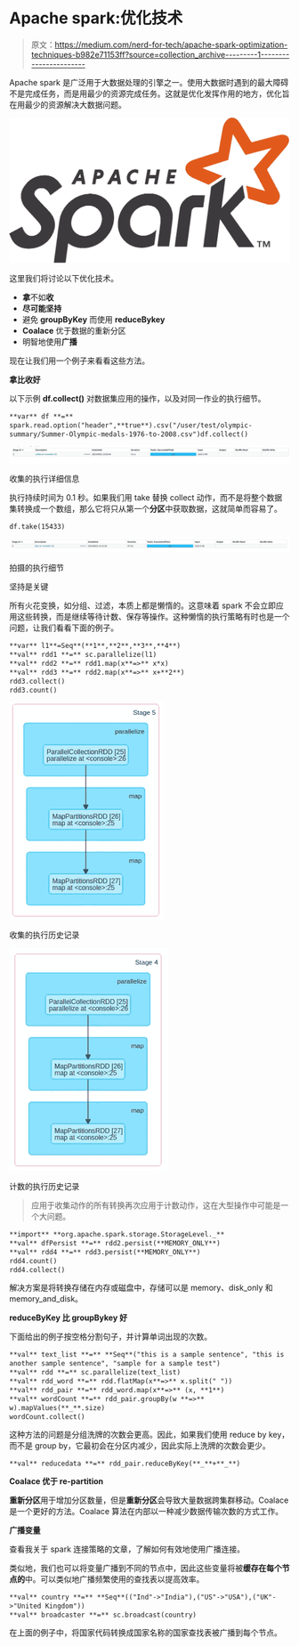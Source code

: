 # Apache spark:优化技术

> 原文：<https://medium.com/nerd-for-tech/apache-spark-optimization-techniques-b982e71153ff?source=collection_archive---------1----------------------->

Apache spark 是广泛用于大数据处理的引擎之一。使用大数据时遇到的最大障碍不是完成任务，而是用最少的资源完成任务。这就是优化发挥作用的地方，优化旨在用最少的资源解决大数据问题。

![](img/6e6b8f0d706870ed76172d8ed2e567ee.png)

这里我们将讨论以下优化技术。

*   **拿**不如**收**
*   **尽可能坚持**
*   避免 **groupByKey** 而使用 **reduceBykey**
*   **Coalace** 优于数据的重新分区
*   明智地使用**广播**

现在让我们用一个例子来看看这些方法。

**拿比收好**

以下示例 **df.collect()** 对数据集应用的操作，以及对同一作业的执行细节。

```
**var** df **=** spark.read.option("header",**true**).csv("/user/test/olympic-summary/Summer-Olympic-medals-1976-to-2008.csv")df.collect()
```

![](img/694e78c25c42ed1fbb1fc0b016ee752d.png)

收集的执行详细信息

执行持续时间为 0.1 秒。如果我们用 take 替换 collect 动作，而不是将整个数据集转换成一个数组，那么它将只从第一个**分区**中获取数据，这就简单而容易了。

```
df.take(15433)
```

![](img/d424fb03cdf07d8c304bb28eac9258aa.png)

拍摄的执行细节

坚持是关键

所有火花变换，如分组、过滤，本质上都是懒惰的。这意味着 spark 不会立即应用这些转换，而是继续等待计数、保存等操作。这种懒惰的执行策略有时也是一个问题，让我们看看下面的例子。

```
**var** l1**=Seq**(**1**,**2**,**3**,**4**)
**val** rdd1 **=** sc.parallelize(l1)
**val** rdd2 **=** rdd1.map(x**=>** x*x)
**val** rdd3 **=** rdd2.map(x**=>** x+**2**)
rdd3.collect()
rdd3.count()
```

![](img/05a3a414ff3a718a579efbdabc9396ba.png)

收集的执行历史记录

![](img/a75dc32fa6a71b0d46ea33a355251336.png)

计数的执行历史记录

> 应用于收集动作的所有转换再次应用于计数动作，这在大型操作中可能是一个大问题。

```
**import** **org.apache.spark.storage.StorageLevel._**
**val** dfPersist **=** rdd2.persist(**MEMORY_ONLY**)
**val** rdd4 **=** rdd3.persist(**MEMORY_ONLY**)
rdd4.count()
rdd4.collect()
```

解决方案是将转换存储在内存或磁盘中，存储可以是 memory、disk_only 和 memory_and_disk。

**reduceByKey 比 groupBykey 好**

下面给出的例子按空格分割句子，并计算单词出现的次数。

```
**val** text_list **=** **Seq**("this is a sample sentence", "this is another sample sentence", "sample for a sample test")
**val** rdd **=** sc.parallelize(text_list)
**val** rdd_word **=** rdd.flatMap(x**=>** x.split(" "))
**val** rdd_pair **=** rdd_word.map(x**=>** (x, **1**)
**val** wordCount **=** rdd_pair.groupBy(w **=>** w).mapValues(**_**.size)
wordCount.collect()
```

这种方法的问题是分组洗牌的次数会更高。因此，如果我们使用 reduce by key，而不是 group by，它最初会在分区内减少，因此实际上洗牌的次数会更少。

```
**val** reducedata **=** rdd_pair.reduceByKey(**_**+**_**)
```

**Coalace 优于 re-partition**

**重新分区**用于增加分区数量，但是**重新分区**会导致大量数据跨集群移动。Coalace 是一个更好的方法。Coalace 算法在内部以一种减少数据传输次数的方式工作。

**广播变量**

查看我关于 spark 连接策略的文章，了解如何有效地使用广播连接。

类似地，我们也可以将变量广播到不同的节点中，因此这些变量将被**缓存在每个节点的**中。可以类似地广播频繁使用的查找表以提高效率。

```
**val** country **=** **Seq**(("Ind"->"India"),("US"->"USA"),("UK"->"United Kingdom"))
**val** broadcaster **=** sc.broadcast(country)
```

在上面的例子中，将国家代码转换成国家名称的国家查找表被广播到每个节点。